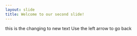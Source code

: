 ```yaml
---
layout: slide
title: Welcome to our second slide!
---
```

this is the changing to new text
Use the left arrow to go back
